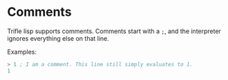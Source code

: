 # Comments

Trifle lisp supports comments. Comments start with a `;`, and the
interpreter ignores everything else on that line.

Examples:

```lisp
> 1 ; I am a comment. This line still simply evaluates to 1.
1
```
